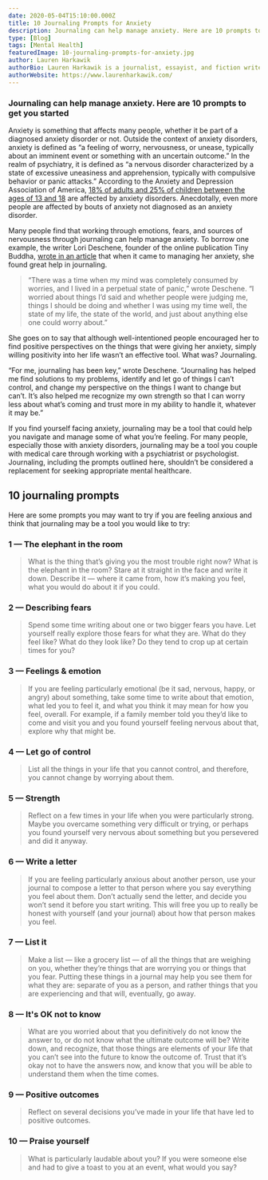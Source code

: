 ```yaml
---
date: 2020-05-04T15:10:00.000Z
title: 10 Journaling Prompts for Anxiety
description: Journaling can help manage anxiety. Here are 10 prompts to get you started.
type: [Blog]
tags: [Mental Health]
featuredImage: 10-journaling-prompts-for-anxiety.jpg
author: Lauren Harkawik
authorBio: Lauren Harkawik is a journalist, essayist, and fiction writer based in Vermont. You can read her writing on her website.
authorWebsite: https://www.laurenharkawik.com/
---
```


### Journaling can help manage anxiety. Here are 10 prompts to get you started

Anxiety is something that affects many people, whether it be part of a diagnosed anxiety disorder or not. Outside the context of anxiety disorders, anxiety is defined as “a feeling of worry, nervousness, or unease, typically about an imminent event or something with an uncertain outcome.” In the realm of psychiatry, it is defined as “a nervous disorder characterized by a state of excessive uneasiness and apprehension, typically with compulsive behavior or panic attacks.” According to the Anxiety and Depression Association of America, [18% of adults and 25% of children between the ages of 13 and 18](https://adaa.org/about-adaa/press-room/facts-statistics) are affected by anxiety disorders. Anecdotally, even more people are affected by bouts of anxiety not diagnosed as an anxiety disorder.

Many people find that working through emotions, fears, and sources of nervousness through journaling can help manage anxiety. To borrow one example, the writer Lori Deschene, founder of the online publication Tiny Buddha, [wrote in an article](https://tinybuddha.com/blog/5-writing-prompts-to-help-you-let-go-of-anxiety-and-find-peace/) that when it came to managing her anxiety, she found great help in journaling.

> “There was a time when my mind was completely consumed by worries, and I lived in a perpetual state of panic,” wrote Deschene. “I worried about things I’d said and whether people were judging me, things I should be doing and whether I was using my time well, the state of my life, the state of the world, and just about anything else one could worry about.”

She goes on to say that although well-intentioned people encouraged her to find positive perspectives on the things that were giving her anxiety, simply willing positivity into her life wasn’t an effective tool. What was? Journaling.

“For me, journaling has been key,” wrote Deschene. “Journaling has helped me find solutions to my problems, identify and let go of things I can’t control, and change my perspective on the things I want to change but can’t. It’s also helped me recognize my own strength so that I can worry less about what’s coming and trust more in my ability to handle it, whatever it may be.”

If you find yourself facing anxiety, journaling may be a tool that could help you navigate and manage some of what you’re feeling. For many people, especially those with anxiety disorders, journaling may be a tool you couple with medical care through working with a psychiatrist or psychologist. Journaling, including the prompts outlined here, shouldn’t be considered a replacement for seeking appropriate mental healthcare.

## 10 journaling prompts

Here are some prompts you may want to try if you are feeling anxious and think that journaling may be a tool you would like to try:

### 1 — The elephant in the room

> What is the thing that’s giving you the most trouble right now? What is the elephant in the room? Stare at it straight in the face and write it down. Describe it — where it came from, how it’s making you feel, what you would do about it if you could.

### 2 — Describing fears

> Spend some time writing about one or two bigger fears you have. Let yourself really explore those fears for what they are. What do they feel like? What do they look like? Do they tend to crop up at certain times for you?

### 3 — Feelings & emotion

> If you are feeling particularly emotional (be it sad, nervous, happy, or angry) about something, take some time to write about that emotion, what led you to feel it, and what you think it may mean for how you feel, overall. For example, if a family member told you they’d like to come and visit you and you found yourself feeling nervous about that, explore why that might be.

### 4 — Let go of control

> List all the things in your life that you cannot control, and therefore, you cannot change by worrying about them.

### 5 — Strength

> Reflect on a few times in your life when you were particularly strong. Maybe you overcame something very difficult or trying, or perhaps you found yourself very nervous about something but you persevered and did it anyway.

### 6 — Write a letter

> If you are feeling particularly anxious about another person, use your journal to compose a letter to that person where you say everything you feel about them. Don’t actually send the letter, and decide you won’t send it before you start writing. This will free you up to really be honest with yourself (and your journal) about how that person makes you feel.

### 7 — List it

> Make a list — like a grocery list — of all the things that are weighing on you, whether they’re things that are worrying you or things that you fear. Putting these things in a journal may help you see them for what they are: separate of you as a person, and rather things that you are experiencing and that will, eventually, go away.

### 8 — It's OK not to know

> What are you worried about that you definitively do not know the answer to, or do not know what the ultimate outcome will be? Write down, and recognize, that those things are elements of your life that you can’t see into the future to know the outcome of. Trust that it’s okay not to have the answers now, and know that you will be able to understand them when the time comes.

### 9 — Positive outcomes

> Reflect on several decisions you’ve made in your life that have led to positive outcomes.

### 10 — Praise yourself

> What is particularly laudable about you? If you were someone else and had to give a toast to you at an event, what would you say?
